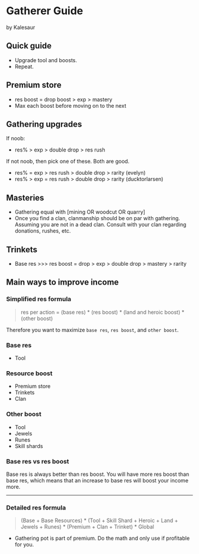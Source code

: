 # Gatherer Guide

by Kalesaur

## Quick guide

- Upgrade tool and boosts.
- Repeat.

## Premium store

- res boost = drop boost > exp > mastery
- Max each boost before moving on to the next

## Gathering upgrades

If noob:

- res% > exp > double drop > res rush

If not noob, then pick one of these. Both are good.

- res% = exp > res rush > double drop > rarity (evelyn)
- res% > exp = res rush > double drop > rarity (ducktorlarsen)

## Masteries

- Gathering equal with [mining OR woodcut OR quarry]
- Once you find a clan, clanmanship should be on par with gathering. Assuming you are not in a dead clan. Consult with your clan regarding donations, rushes, etc.

## Trinkets

- Base res >>> res boost = drop > exp > double drop > mastery > rarity

## Main ways to improve income


### Simplified res formula

> res per action = (base res) \* (res boost)  \* (land and heroic boost) \* (other boost)

Therefore you want to maximize `base res`, `res boost`, and `other boost`.

### Base res

- Tool

### Resource boost

- Premium store
- Trinkets
- Clan

### Other boost

- Tool
- Jewels
- Runes
- Skill shards

### Base res vs res boost

Base res is always better than res boost. You will have more res boost than base res, which means that an increase to base res will boost your income more.

***

### Detailed res formula

> (Base + Base Resources) \* (Tool + Skill Shard + Heroic + Land + Jewels + Runes) \* (Premium + Clan + Trinket) \* Global

- Gathering pot is part of premium. Do the math and only use if profitable for you.
